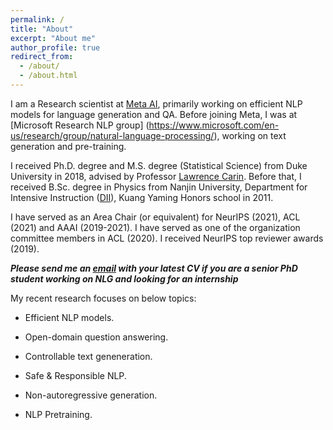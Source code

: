 ```yaml
---
permalink: /
title: "About"
excerpt: "About me"
author_profile: true
redirect_from: 
  - /about/
  - /about.html
---
```


I am a Research scientist at [Meta AI](https://ai.facebook.com/research/NLP/), primarily working on efficient NLP models for language generation and QA. Before joining Meta, I was at [Microsoft Research NLP group] (https://www.microsoft.com/en-us/research/group/natural-language-processing/), working on text generation and pre-training. 

I received Ph.D. degree and M.S. degree (Statistical Science) from Duke University in 2018, advised by Professor [Lawrence Carin](http://people.ee.duke.edu/~lcarin/). Before that, I received B.Sc. degree in Physics from Nanjin University, Department for Intensive Instruction ([DII](http://dii.nju.edu.cn/kuangym/?lang=en)), Kuang Yaming Honors school in 2011.

I have served as an Area Chair (or equivalent) for NeurIPS (2021), ACL (2021) and AAAI (2019-2021). I have served as one of the organization committee members in ACL (2020). I received NeurIPS top reviewer awards (2019). 

***Please send me an [email](mailto:yizhe.zhang@hotmail.com) with your latest CV if you are a senior PhD student working on NLG and looking for an internship***

My recent research focuses on below topics:

- Efficient NLP models.

- Open-domain question answering.

- Controllable text geneneration.

- Safe & Responsible NLP. 

- Non-autoregressive generation.

- NLP Pretraining. 





